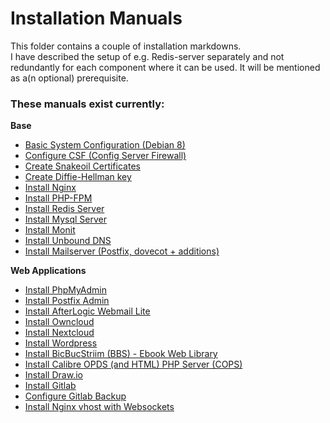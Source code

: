 # Installation Manuals
This folder contains a couple of installation markdowns.  
I have described the setup of e.g. Redis-server separately and not redundantly for each component where it can be used. It will be mentioned as a(n optional) prerequisite.

### These manuals exist currently:  
**Base**  
- [Basic System Configuration (Debian 8)](./basic_system_configuration.md)  
- [Configure CSF (Config Server Firewall)](./configure_csf.md)
- [Create Snakeoil Certificates](./create_snakeoil_certs.md)
- [Create Diffie-Hellman key](./create_dh_key.md)
- [Install Nginx](./install_nginx.md)
- [Install PHP-FPM](./install_phpfpm.md)
- [Install Redis Server](./install_redis.md)
- [Install Mysql Server](./install_mysql.md)
- [Install Monit](./install_monit.md)
- [Install Unbound DNS](./install_unbound.md)
- [Install Mailserver (Postfix, dovecot + additions)](./install_mailserver.md)

**Web Applications**
- [Install PhpMyAdmin](./install_phpmyadmin.md)
- [Install Postfix Admin](./install_postfixadmin.md)
- [Install AfterLogic Webmail Lite](./install_webmail_lite.md)
- [Install Owncloud](./install_owncloud.md)
- [Install Nextcloud](./install_nextcloud.md)
- [Install Wordpress](./install_wordpress.md)
- [Install BicBucStriim (BBS) - Ebook Web Library](./install_bbs.md)
- [Install Calibre OPDS (and HTML) PHP Server (COPS)](./install_cops.md)
- [Install Draw.io](./install_draw_io.md)
- [Install Gitlab](./install_gitlab.md)
- [Configure Gitlab Backup](./configure_gitlab_backup.md)
- [Install Nginx vhost with Websockets](./nginx_vhost_proxy_with_websockets.md)
